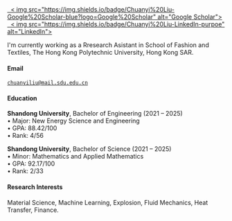 <a href="https://scholar.google.com/citations?user=Odf-dOwAAAAJ&hl=zh-CN" target="_blank">
  < img src="https://img.shields.io/badge/Chuanyi%20Liu-Google%20Scholar-blue?logo=Google%20Scholar" alt="Google Scholar">
</a >
<a href="http://linkedin.com/in/chuanyi-liu-6a6aa134" target="_blank">
  < img src="https://img.shields.io/badge/Chuanyi%20Liu-LinkedIn-purpoe" alt="LinkedIn">
</a >


I'm currently working as a Rresearch Asistant in School of Fashion and Textiles, The Hong Kong Polytechnic University, Hong Kong SAR.

#### Email  
<code>chuanyiliu@mail.sdu.edu.cn</code>  


#### Education  
**Shandong University**, Bachelor of Engineering (2021 – 2025)  
• Major: New Energy Science and Engineering
<br>
• GPA: 88.42/100 
<br>
• Rank: 4/56

**Shandong University**, Bachelor of Science (2021 – 2025)  
• Minor: Mathematics and Applied Mathematics
<br>
• GPA: 92.17/100 
<br>
• Rank: 2/33 

#### Research Interests  
Material Science, Machine Learning, Explosion, Fluid Mechanics, Heat Transfer, Finance.